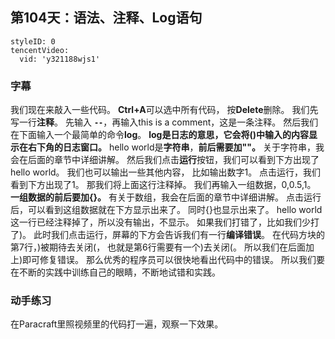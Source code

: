 ## 第104天：语法、注释、Log语句


```@TencentVideo
styleID: 0
tencentVideo:
  vid: 'y321188wjs1'

```

### 字幕

我们现在来敲入一些代码。
**Ctrl+A**可以选中所有代码，
按**Delete**删除。
我们先写一行**注释**。
先输入 **`--`**，再输入this is a comment，这是一条注释。
然后我们在下面输入一个最简单的命令**log**。
**log是日志的意思，它会将()中输入的内容显示在右下角的日志窗口。**
hello world是**字符串**，**前后需要加""。**
关于字符串，我会在后面的章节中详细讲解。
然后我们点击**运行**按钮，我们可以看到下方出现了hello world。
我们也可以输出一些其他内容，
比如输出数字1。
点击运行，我们看到下方出现了1。
那我们将上面这行注释掉。
我们再输入一组数据，0,0.5,1。
**一组数据的前后要加{}。**
有关于数组，我会在后面的章节中详细讲解。
点击运行后，可以看到这组数据就在下方显示出来了。
同时{}也显示出来了。
hello world这一行已经注释掉了，所以没有输出，不显示。
如果我们打错了，比如我们少打了)。
此时我们点击运行，屏幕的下方会告诉我们有一行**编译错误**。
在代码方块的第7行，)被期待去关闭(，
也就是第6行需要有一个)去关闭(。
所以我们在后面加上)即可修复错误。
那么优秀的程序员可以很快地看出代码中的错误。
所以我们要在不断的实践中训练自己的眼睛，不断地试错和实践。

### 动手练习
在Paracraft里照视频里的代码打一遍，观察一下效果。

